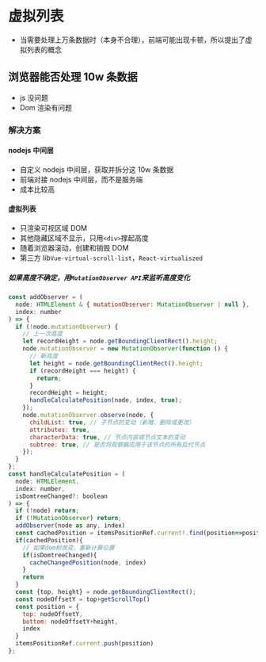 # 虚拟列表

- 当需要处理上万条数据时（本身不合理），前端可能出现卡顿，所以提出了虚拟列表的概念

## 浏览器能否处理 10w 条数据

- js 没问题
- Dom 渲染有问题

### 解决方案

#### nodejs 中间层

- 自定义 nodejs 中间层，获取并拆分这 10w 条数据
- 前端对接 nodejs 中间层，而不是服务端
- 成本比较高

#### 虚拟列表

- 只渲染可视区域 DOM
- 其他隐藏区域不显示，只用`<div>`撑起高度
- 随着浏览器滚动，创建和销毁 DOM
- 第三方 lib`Vue-virtual-scroll-list`，`React-virtualiszed`

##### 如果高度不确定，用`MutationObserver API`来监听高度变化

```js
const addObserver = (
  node: HTMLElement & { mutationObserver: MutationObserver | null },
  index: number
) => {
  if (!node.mutationObserver) {
    // 上一次高度
    let recordHeight = node.getBoundingClientRect().height;
    node.mutationObserver = new MutationObserver(function () {
      // 新高度
      let height = node.getBoundingClientRect().height;
      if (recordHeight === height) {
        return;
      }
      recordHeight = height;
      handleCalculatePosition(node, index, true);
    });
    node.mutationObserver.observe(node, {
      childList: true, // 子节点的变动（新增、删除或更改）
      attributes: true,
      characterData: true, // 节点内容或节点文本的变动
      subtree: true, // 是否将观察器应用于该节点的所有后代节点
    });
  }
};
const handleCalculatePosition = (
  node: HTMLElement,
  index: number,
  isDomtreeChanged?: boolean
) => {
  if (!node) return;
  if (!MutationObserver) return;
  addObserver(node as any, index)
  const cachedPosition = itemsPositionRef.current!.find(position=>position.index === index)
  if(cachedPosition){
    // 如果dom树改变，重新计算位置
    if(isDomtreeChanged){
      cacheChangedPosition(node, index)
    }
    return
  }
  const {top, height} = node.getBoundingClientRect();
  const nodeOffsetY = top+getScrollTop()
  const position = {
    top: nodeOffsetY,
    bottom: nodeOffsetY+height,
    index
  }
  itemsPositionRef.current.push(position)
};
```
